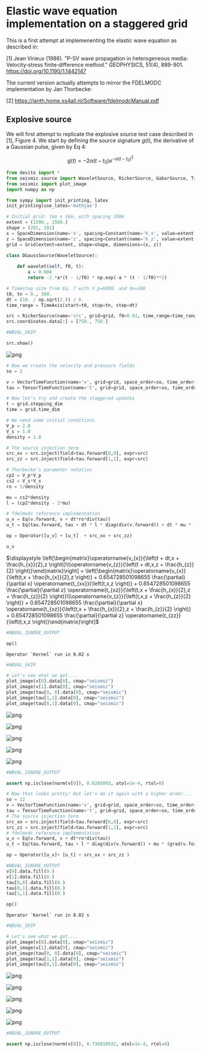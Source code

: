 # Elastic wave equation implementation on a staggered grid

This is a first attempt at implemenenting the elastic wave equation as described in:

[1] Jean Virieux (1986). ”P-SV wave propagation in heterogeneous media: Velocity‐stress finite‐difference method.” GEOPHYSICS, 51(4), 889-901. https://doi.org/10.1190/1.1442147

The current version actually attempts to mirror the FDELMODC implementation by Jan Thorbecke:

[2] https://janth.home.xs4all.nl/Software/fdelmodcManual.pdf

## Explosive source

We will first attempt to replicate the explosive source test case described in [1], Figure 4. We start by defining the source signature $g(t)$, the derivative of a Gaussian pulse, given by Eq 4:

$$g(t) = -2 \alpha(t - t_0)e^{-\alpha(t-t_0)^2}$$


```python
from devito import *
from seismic.source import WaveletSource, RickerSource, GaborSource, TimeAxis
from seismic import plot_image
import numpy as np

from sympy import init_printing, latex
init_printing(use_latex='mathjax')
```


```python
# Initial grid: 1km x 1km, with spacing 100m
extent = (1500., 1500.)
shape = (201, 201)
x = SpaceDimension(name='x', spacing=Constant(name='h_x', value=extent[0]/(shape[0]-1)))
z = SpaceDimension(name='z', spacing=Constant(name='h_z', value=extent[1]/(shape[1]-1)))
grid = Grid(extent=extent, shape=shape, dimensions=(x, z))
```


```python
class DGaussSource(WaveletSource):
    
    def wavelet(self, f0, t):
        a = 0.004
        return -2.*a*(t - 1/f0) * np.exp(-a * (t - 1/f0)**2)

# Timestep size from Eq. 7 with V_p=6000. and dx=100
t0, tn = 0., 300.
dt = (10. / np.sqrt(2.)) / 6.
time_range = TimeAxis(start=t0, stop=tn, step=dt)

src = RickerSource(name='src', grid=grid, f0=0.01, time_range=time_range)
src.coordinates.data[:] = [750., 750.]
```


```python
#NBVAL_SKIP

src.show()
```


![png](06_elastic_files/06_elastic_4_0.png)



```python
# Now we create the velocity and pressure fields
so = 2

v = VectorTimeFunction(name='v', grid=grid, space_order=so, time_order=1)
tau = TensorTimeFunction(name='t', grid=grid, space_order=so, time_order=1)
```


```python
# Now let's try and create the staggered updates
t = grid.stepping_dim
time = grid.time_dim

# We need some initial conditions
V_p = 2.0
V_s = 1.0
density = 1.8

# The source injection term
src_xx = src.inject(field=tau.forward[0,0], expr=src)
src_zz = src.inject(field=tau.forward[1,1], expr=src)

# Thorbecke's parameter notation
cp2 = V_p*V_p
cs2 = V_s*V_s
ro = 1/density

mu = cs2*density
l = (cp2*density - 2*mu)

# fdelmodc reference implementation
u_v = Eq(v.forward, v + dt*ro*div(tau))
u_t = Eq(tau.forward, tau + dt * l * diag(div(v.forward)) + dt * mu * (grad(v.forward) + grad(v.forward).T))

op = Operator([u_v] + [u_t]  + src_xx + src_zz)
```


```python
u_v
```




$\displaystyle \left[\begin{matrix}\operatorname{v_{x}}{\left(t + dt,x + \frac{h_{x}}{2},z \right)}\\\operatorname{v_{z}}{\left(t + dt,x,z + \frac{h_{z}}{2} \right)}\end{matrix}\right] = \left[\begin{matrix}\operatorname{v_{x}}{\left(t,x + \frac{h_{x}}{2},z \right)} + 0.654728501098655 \frac{\partial}{\partial x} \operatorname{t_{xx}}{\left(t,x,z \right)} + 0.654728501098655 \frac{\partial}{\partial z} \operatorname{t_{xz}}{\left(t,x + \frac{h_{x}}{2},z + \frac{h_{z}}{2} \right)}\\\operatorname{v_{z}}{\left(t,x,z + \frac{h_{z}}{2} \right)} + 0.654728501098655 \frac{\partial}{\partial x} \operatorname{t_{xz}}{\left(t,x + \frac{h_{x}}{2},z + \frac{h_{z}}{2} \right)} + 0.654728501098655 \frac{\partial}{\partial z} \operatorname{t_{zz}}{\left(t,x,z \right)}\end{matrix}\right]$




```python
#NBVAL_IGNORE_OUTPUT

op()
```

    Operator `Kernel` run in 0.02 s



```python
#NBVAL_SKIP

# Let's see what we got....
plot_image(v[0].data[0], cmap="seismic")
plot_image(v[1].data[0], cmap="seismic")
plot_image(tau[0, 0].data[0], cmap="seismic")
plot_image(tau[1,1].data[0], cmap="seismic")
plot_image(tau[0,1].data[0], cmap="seismic")
```


![png](06_elastic_files/06_elastic_9_0.png)



![png](06_elastic_files/06_elastic_9_1.png)



![png](06_elastic_files/06_elastic_9_2.png)



![png](06_elastic_files/06_elastic_9_3.png)



![png](06_elastic_files/06_elastic_9_4.png)



```python
#NBVAL_IGNORE_OUTPUT

assert np.isclose(norm(v[0]), 0.6285093, atol=1e-4, rtol=0)
```


```python
# Now that looks pretty! But let's do it again with a higher order...
so = 12
v = VectorTimeFunction(name='v', grid=grid, space_order=so, time_order=1)
tau = TensorTimeFunction(name='t', grid=grid, space_order=so, time_order=1)
# The source injection term
src_xx = src.inject(field=tau.forward[0,0], expr=src)
src_zz = src.inject(field=tau.forward[1,1], expr=src)
# fdelmodc reference implementation
u_v = Eq(v.forward, v + dt*ro*div(tau))
u_t = Eq(tau.forward, tau + l * diag(div(v.forward)) + mu * (grad(v.forward) + grad(v.forward).T))

op = Operator([u_v]+ [u_t] + src_xx + src_zz )

```


```python
#NBVAL_IGNORE_OUTPUT
v[0].data.fill(0.)
v[1].data.fill(0.)
tau[0,0].data.fill(0.)
tau[0,1].data.fill(0.)
tau[1,1].data.fill(0.)

op()
```

    Operator `Kernel` run in 0.02 s



```python
#NBVAL_SKIP

# Let's see what we got....
plot_image(v[0].data[0], cmap="seismic")
plot_image(v[1].data[0], cmap="seismic")
plot_image(tau[0, 0].data[0], cmap="seismic")
plot_image(tau[1,1].data[0], cmap="seismic")
plot_image(tau[0,1].data[0], cmap="seismic")
```


![png](06_elastic_files/06_elastic_13_0.png)



![png](06_elastic_files/06_elastic_13_1.png)



![png](06_elastic_files/06_elastic_13_2.png)



![png](06_elastic_files/06_elastic_13_3.png)



![png](06_elastic_files/06_elastic_13_4.png)



```python
#NBVAL_IGNORE_OUTPUT

assert np.isclose(norm(v[0]), 0.736816932, atol=1e-4, rtol=0)
```
